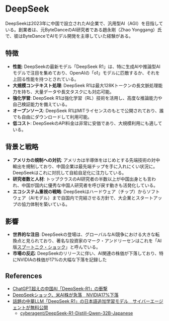 # DeepSeek

DeepSeekは2023年に中国で設立されたAI企業で、汎用型AI（AGI）を目指している。創業者は、元ByteDanceのAI研究者である趙永剛（Zhao Yonggang）氏で、彼はByteDanceでAIモデル開発を主導していた経験がある。

## 特徴

- **性能**: DeepSeekの最新モデル「DeepSeek R1」は、特に生成AIや推論型AIモデルで注目を集めており、OpenAIの「o1」モデルに匹敵するか、それを上回る性能を持つとされている。
- **大規模コンテキスト処理**: DeepSeek R1は最大128Kトークンの長文脈処理能力を持ち、大量データや長文タスクにも対応可能。
- **強化学習**: DeepSeek R1は強化学習（RL）技術を活用し、高度な推論能力や自己検証能力を備えている。
- **オープンソース**: DeepSeek R1はMITライセンスのもとで公開されており、誰でも自由にダウンロードして利用可能。
- **低コスト**: DeepSeekのAPI料金は非常に安価であり、大規模利用にも適している。

## 背景と戦略

- **アメリカの規制への対抗**: アメリカは半導体をはじめとする先端技術の対中輸出を規制しており、中国企業は最先端チップを手に入れにくい状況に。DeepSeekはこれに対抗して自給自足化に注力している。
- **研究者数と人材**: トップクラスのAI研究者の半数以上が中国出身とも言われ、中国が国内に優秀な中国人研究者を呼び戻す動きも活発化している。
- **エコシステム重視の戦略**: DeepSeekはハードウェア（チップ）からソフトウェア（AIモデル）まで自国内で完結させる方針で、大企業とスタートアップの協力体制を築いている。

## 影響

- **世界的な注目**: DeepSeekの登場は、グローバルなAI競争における大きな転換点と見られており、著名な投資家のマーク・アンドリーセンはこれを「AI版[スプートニク・ショック](https://ja.wikipedia.org/wiki/%E3%82%B9%E3%83%97%E3%83%BC%E3%83%88%E3%83%8B%E3%82%AF%E3%83%BB%E3%82%B7%E3%83%A7%E3%83%83%E3%82%AF)」と呼んでいる。
- **市場の反応**: DeepSeekのリリースに伴い、AI関連の株価が下落しており、特にNVIDIAの株価が17%の大幅な下落を記録した 

## References

- [ChatGPT超えの中国AI「DeepSeek-R1」の衝撃](https://ascii.jp/elem/000/004/247/4247681/)
- [DeepSeekショック、米AI株が急落　NVIDIA17%下落](https://www.nikkei.com/article/DGXZQOGN27C4K0X20C25A1000000/)
- [話題の中華LLM「DeepSeek R1」の日本語追加学習モデル　サイバーエージェントが無料公開](https://www.itmedia.co.jp/aiplus/articles/2501/27/news163.html)
  - [cyberagent/DeepSeek-R1-Distill-Qwen-32B-Japanese](https://huggingface.co/cyberagent/DeepSeek-R1-Distill-Qwen-32B-Japanese)
